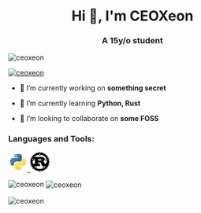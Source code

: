 <h1 align="center">Hi 👋, I'm CEOXeon</h1>
<h3 align="center">A 15y/o student</h3>

<p align="left"> <img src="https://komarev.com/ghpvc/?username=ceoxeon&label=Profile%20views&color=0e75b6&style=flat" alt="ceoxeon" /> </p>

<p align="left"> <a href="https://github.com/ryo-ma/github-profile-trophy"><img src="https://github-profile-trophy.vercel.app/?username=ceoxeon&theme=nord" alt="ceoxeon" /></a> </p>

- 🔭 I’m currently working on **something secret**

- 🌱 I’m currently learning **Python, Rust**

- 👯 I’m looking to collaborate on **some FOSS**
<p align="left">
</p>

<h3 align="left">Languages and Tools:</h3>
<p align="left"> <a href="https://www.python.org" target="_blank" rel="noreferrer"> <img src="https://raw.githubusercontent.com/devicons/devicon/master/icons/python/python-original.svg" alt="python" width="40" height="40"/> </a> <a href="https://www.rust-lang.org" target="_blank" rel="noreferrer"> <img src="https://raw.githubusercontent.com/devicons/devicon/master/icons/rust/rust-plain.svg" alt="rust" width="40" height="40"/> </a> </p>

<p><img align="left" src="https://github-readme-stats.vercel.app/api/top-langs?username=ceoxeon&show_icons=true&locale=en&layout=compact&theme=nord" alt="ceoxeon" /></p>

<p>&nbsp;<img align="center" src="https://github-readme-stats.vercel.app/api?username=ceoxeon&show_icons=true&locale=en&theme=nord" alt="ceoxeon" /></p>

<p><img align="center" src="https://github-readme-streak-stats.herokuapp.com/?user=ceoxeon&theme=nord" alt="ceoxeon" /></p>
